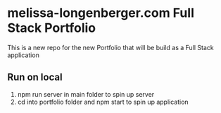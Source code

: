# melissa-longenberger.com Full Stack Portfolio
This is a new repo for the new Portfolio that will be build as a Full Stack application

## Run on local

1. npm run server in main folder to spin up server
2. cd into portfolio folder and npm start to spin up application
